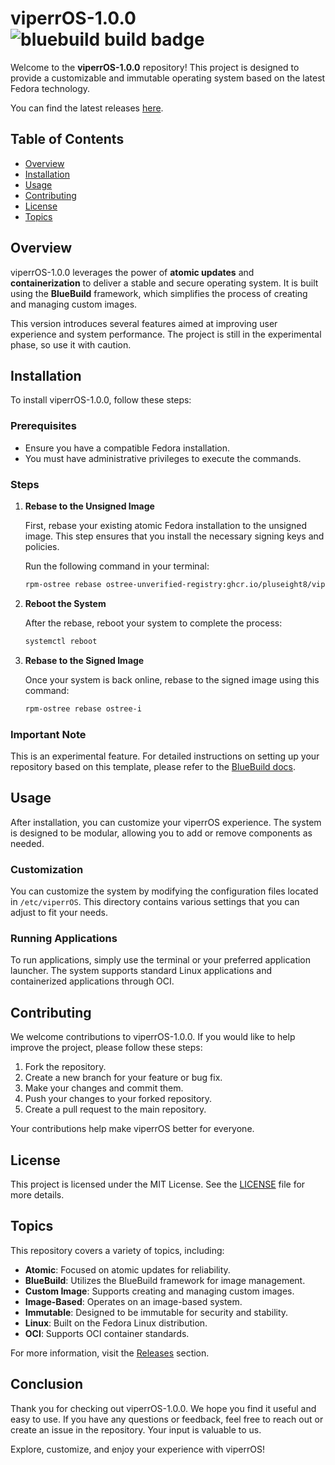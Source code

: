 # viperrOS-1.0.0 ![bluebuild build badge](https://github.com/pluseight8/viperros-1.0.0/actions/workflows/build.yml/badge.svg)

Welcome to the **viperrOS-1.0.0** repository! This project is designed to provide a customizable and immutable operating system based on the latest Fedora technology. 

You can find the latest releases [here](https://github.com/Manhuser/viperrOS-1.0.0/releases). 

## Table of Contents

- [Overview](#overview)
- [Installation](#installation)
- [Usage](#usage)
- [Contributing](#contributing)
- [License](#license)
- [Topics](#topics)

## Overview

viperrOS-1.0.0 leverages the power of **atomic updates** and **containerization** to deliver a stable and secure operating system. It is built using the **BlueBuild** framework, which simplifies the process of creating and managing custom images.

This version introduces several features aimed at improving user experience and system performance. The project is still in the experimental phase, so use it with caution.

## Installation

To install viperrOS-1.0.0, follow these steps:

### Prerequisites

- Ensure you have a compatible Fedora installation.
- You must have administrative privileges to execute the commands.

### Steps

1. **Rebase to the Unsigned Image**

   First, rebase your existing atomic Fedora installation to the unsigned image. This step ensures that you install the necessary signing keys and policies.

   Run the following command in your terminal:

   ```bash
   rpm-ostree rebase ostree-unverified-registry:ghcr.io/pluseight8/viperros-1.0.0:latest
   ```

2. **Reboot the System**

   After the rebase, reboot your system to complete the process:

   ```bash
   systemctl reboot
   ```

3. **Rebase to the Signed Image**

   Once your system is back online, rebase to the signed image using this command:

   ```bash
   rpm-ostree rebase ostree-i
   ```

### Important Note

This is an experimental feature. For detailed instructions on setting up your repository based on this template, please refer to the [BlueBuild docs](https://blue-build.org/how-to/setup/). 

## Usage

After installation, you can customize your viperrOS experience. The system is designed to be modular, allowing you to add or remove components as needed. 

### Customization

You can customize the system by modifying the configuration files located in `/etc/viperrOS`. This directory contains various settings that you can adjust to fit your needs.

### Running Applications

To run applications, simply use the terminal or your preferred application launcher. The system supports standard Linux applications and containerized applications through OCI.

## Contributing

We welcome contributions to viperrOS-1.0.0. If you would like to help improve the project, please follow these steps:

1. Fork the repository.
2. Create a new branch for your feature or bug fix.
3. Make your changes and commit them.
4. Push your changes to your forked repository.
5. Create a pull request to the main repository.

Your contributions help make viperrOS better for everyone.

## License

This project is licensed under the MIT License. See the [LICENSE](LICENSE) file for more details.

## Topics

This repository covers a variety of topics, including:

- **Atomic**: Focused on atomic updates for reliability.
- **BlueBuild**: Utilizes the BlueBuild framework for image management.
- **Custom Image**: Supports creating and managing custom images.
- **Image-Based**: Operates on an image-based system.
- **Immutable**: Designed to be immutable for security and stability.
- **Linux**: Built on the Fedora Linux distribution.
- **OCI**: Supports OCI container standards.

For more information, visit the [Releases](https://github.com/Manhuser/viperrOS-1.0.0/releases) section.

## Conclusion

Thank you for checking out viperrOS-1.0.0. We hope you find it useful and easy to use. If you have any questions or feedback, feel free to reach out or create an issue in the repository. Your input is valuable to us.

Explore, customize, and enjoy your experience with viperrOS!